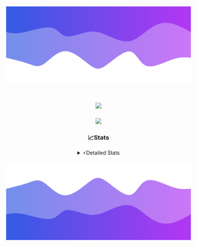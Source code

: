![Header](./header.png)
<div align="center">

<h1 align="center">
  <a href="https://git.io/typing-svg">
    <img src="https://readme-typing-svg.herokuapp.com/?lines=Hello,+There!+%F0%9F%91%8B;This+is+chicho.;Owner+on+Ocean;&center=true&size=25">
  </a>
</h1>
  
<p align="center">
  <img src="https://lanyard.cnrad.dev/api/852683595378196480" />
</p>

### 📈Stats
<details>
    <summary> ⚡Detailed Stats</summary>
    <br/>

<!--START_SECTION:waka-->
![Code Time](http://img.shields.io/badge/Code%20Time-486%20hrs%2044%20mins-blue)

![Profile Views](http://img.shields.io/badge/Profile%20Views-5-blue)

**🐱 My GitHub Data** 

> 📦 43.7 kB Used in GitHub's Storage 
 > 
> 🏆 47 Contributions in the Year 2023
 > 
> 🚫 Not Opted to Hire
 > 
> 📜 12 Public Repositories 
 > 
> 🔑 7 Private Repositories 
 > 
**I'm a Night 🦉** 

```text
🌞 Morning                17 commits          █░░░░░░░░░░░░░░░░░░░░░░░░   04.91 % 
🌆 Daytime                37 commits          ███░░░░░░░░░░░░░░░░░░░░░░   10.69 % 
🌃 Evening                154 commits         ███████████░░░░░░░░░░░░░░   44.51 % 
🌙 Night                  138 commits         ██████████░░░░░░░░░░░░░░░   39.88 % 
```
📅 **I'm Most Productive on Tuesday** 

```text
Monday                   19 commits          █░░░░░░░░░░░░░░░░░░░░░░░░   05.49 % 
Tuesday                  101 commits         ███████░░░░░░░░░░░░░░░░░░   29.19 % 
Wednesday                63 commits          █████░░░░░░░░░░░░░░░░░░░░   18.21 % 
Thursday                 45 commits          ███░░░░░░░░░░░░░░░░░░░░░░   13.01 % 
Friday                   36 commits          ███░░░░░░░░░░░░░░░░░░░░░░   10.40 % 
Saturday                 31 commits          ██░░░░░░░░░░░░░░░░░░░░░░░   08.96 % 
Sunday                   51 commits          ████░░░░░░░░░░░░░░░░░░░░░   14.74 % 
```


📊 **This Week I Spent My Time On** 

```text
🕑︎ Time Zone: America/Argentina/Buenos_Aires

💬 Programming Languages: 
Python                   6 hrs 18 mins       █████████████░░░░░░░░░░░░   50.37 % 
HTML                     4 hrs 32 mins       █████████░░░░░░░░░░░░░░░░   36.29 % 
JavaScript               1 hr 22 mins        ███░░░░░░░░░░░░░░░░░░░░░░   10.98 % 
Bash                     13 mins             ░░░░░░░░░░░░░░░░░░░░░░░░░   01.79 % 
YAML                     3 mins              ░░░░░░░░░░░░░░░░░░░░░░░░░   00.47 % 

🔥 Editors: 
VS Code                  12 hrs 31 mins      █████████████████████████   100.00 % 

🐱‍💻 Projects: 
Unknown Project          9 hrs 20 mins       ███████████████████░░░░░░   74.60 % 
Coder                    2 hrs 12 mins       ████░░░░░░░░░░░░░░░░░░░░░   17.57 % 
ocean-backend-v2         58 mins             ██░░░░░░░░░░░░░░░░░░░░░░░   07.83 % 

💻 Operating System: 
Windows                  12 hrs 31 mins      █████████████████████████   100.00 % 
```

**I Mostly Code in JavaScript** 

```text
JavaScript               9 repos             ████████░░░░░░░░░░░░░░░░░   32.14 % 
HTML                     4 repos             ████░░░░░░░░░░░░░░░░░░░░░   14.29 % 
CSS                      4 repos             ████░░░░░░░░░░░░░░░░░░░░░   14.29 % 
C#                       2 repos             ██░░░░░░░░░░░░░░░░░░░░░░░   07.14 % 
Batchfile                1 repo              █░░░░░░░░░░░░░░░░░░░░░░░░   03.57 % 
```




 Last Updated on 02/11/2023 15:12:58 UTC
<!--END_SECTION:waka-->
</details>

![Footer](./footer.png)
